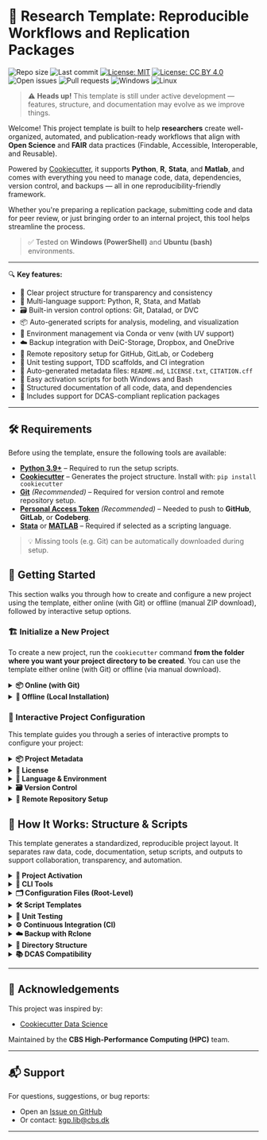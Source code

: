 



# 🧪 Research Template: Reproducible Workflows and Replication Packages

![Repo size](https://img.shields.io/github/repo-size/CBS-HPC/research-template)
![Last commit](https://img.shields.io/github/last-commit/CBS-HPC/research-template)
[![License: MIT](https://img.shields.io/badge/license-MIT-blue.svg)](https://opensource.org/licenses/MIT)
[![License: CC BY 4.0](https://img.shields.io/badge/license-CC--BY%204.0-lightgrey.svg)](https://creativecommons.org/licenses/by/4.0/)
![Open issues](https://img.shields.io/github/issues/CBS-HPC/research-template)
![Pull requests](https://img.shields.io/github/issues-pr/CBS-HPC/research-template)
![Windows](https://img.shields.io/badge/tested%20on-Windows-blue?logo=windows&logoColor=white)
![Linux](https://img.shields.io/badge/tested%20on-Bash%20(Ubuntu)-blue?logo=linux&logoColor=white)


> ⚠️ **Heads up!** This template is still under active development — features, structure, and documentation may evolve as we improve things.

Welcome! This project template is built to help **researchers** create well-organized, automated, and publication-ready workflows that align with **Open Science** and **FAIR** data practices (Findable, Accessible, Interoperable, and Reusable).

Powered by [Cookiecutter](https://cookiecutter.readthedocs.io/en/latest/), it supports **Python**, **R**, **Stata**, and **Matlab**, and comes with everything you need to manage code, data, dependencies, version control, and backups — all in one reproducibility-friendly framework.

Whether you're preparing a replication package, submitting code and data for peer review, or just bringing order to an internal project, this tool helps streamline the process.

> ✅ Tested on **Windows (PowerShell)** and **Ubuntu (bash)** environments.

---

🔍 **Key features:**

- 📁 Clear project structure for transparency and consistency  
- 🧬 Multi-language support: Python, R, Stata, and Matlab  
- 🗃️ Built-in version control options: Git, Datalad, or DVC  
- 📦 Auto-generated scripts for analysis, modeling, and visualization  
- 🔐 Environment management via Conda or venv (with UV support)  
- ☁️ Backup integration with DeiC-Storage, Dropbox, and OneDrive  
- 🚀 Remote repository setup for GitHub, GitLab, or Codeberg  
- 🧪 Unit testing support, TDD scaffolds, and CI integration  
- 🧾 Auto-generated metadata files: `README.md`, `LICENSE.txt`, `CITATION.cff`  
- 🧰 Easy activation scripts for both Windows and Bash  
- 📑 Structured documentation of all code, data, and dependencies  
- 📄 Includes support for DCAS-compliant replication packages

---
## 🛠️ Requirements

Before using the template, ensure the following tools are available:

- [**Python 3.9+**](https://www.python.org/downloads/) – Required to run the setup scripts.  
- [**Cookiecutter**](https://cookiecutter.readthedocs.io/en/latest/) – Generates the project structure. Install with: `pip install cookiecutter`  
- [**Git**](https://git-scm.com/downloads) *(Recommended)* – Required for version control and remote repository setup.  
- [**Personal Access Token**](#-personal-access-tokens-and-permissions) *(Recommended)* – Needed to push to **GitHub**, **GitLab**, or **Codeberg**.  
- [**Stata**](https://www.stata.com/) or [**MATLAB**](https://www.mathworks.com/products/matlab.html) – Required if selected as a scripting language.

> 💡 Missing tools (e.g. Git) can be automatically downloaded during setup.

## 🚀 Getting Started

This section walks you through how to create and configure a new project using the template, either online (with Git) or offline (manual ZIP download), followed by interactive setup options.

### 🏗️ Initialize a New Project

To create a new project, run the `cookiecutter` command **from the folder where you want your project directory to be created**. You can use the template either online (with Git) or offline (via manual download).

<details>
<summary><strong>📦 Online (with Git)</strong></summary><br>

Use this option if Git is installed and you want to fetch the template directly from GitHub:

```bash
cookiecutter gh:CBS-HPC/research-template
```

</details>

<details>
<summary><strong>📁 Offline (Local Installation)</strong></summary><br>

If Git is **not installed**, you can still use the template by downloading it manually:

1. Go to [https://github.com/CBS-HPC/research-template](https://github.com/CBS-HPC/research-template)  
2. Click the green **“Code”** button, then choose **“Download ZIP”**  
3. Extract the ZIP file to a folder of your choice  
4. Run Cookiecutter locally:

```bash
cookiecutter path/to/research-template
```

> ⚠️ Do **not** use `git clone` if Git is not installed. Manual download is required in this case.

</details>

### 🧩 Interactive Project Configuration

This template guides you through a series of interactive prompts to configure your project:

<details>
<summary><strong>📦 Project Metadata</strong></summary><br>

Provide essential project metadata to support clear documentation, proper attribution, and machine-readable citations.

These details help define your project's identity and improve visibility in collaborative and academic contexts.

```
├── project_name              → Human-readable name
├── repo_name                 → Folder and repository name
├── description               → Short summary of the project
├── author_name               → Your full name
├── email                     → Your email
├── orcid                     → Your ORCID researcher ID
├── version                   → Initial version number (e.g., 0.0.1)
```

This information is used to auto-generate:

- `README.md` – populated with title, description, and author info  
- `CITATION.cff` – for machine-readable academic citation

</details>


<details>
<summary><strong>🔑 License</strong></summary><br>

Clear licensing is essential for open and reproducible research. It defines how others can use, share, and build on your work—whether it's code, data, or documentation.

```
├── code_license              → [MIT | BSD-3-Clause | Apache-2.0 | None]
├── documentation_license     → [CC-BY-4.0 | CC0-1.0 | None]
├── data_license              → [CC-BY-4.0 | CC0-1.0 | None]
```

This information is used to auto-generate:

- `LICENSE.txt` – includes license sections for code, documentation, and data  

> ℹ️ If “None” is selected, the corresponding section will be omitted from the LICENSE file.

**Code Licenses:**

- [**MIT**](https://opensource.org/licenses/MIT) – Very permissive, short license. Allows reuse with attribution.  
- [**BSD-3-Clause**](https://opensource.org/license/bsd-3-clause/) – Permissive, but includes a non-endorsement clause.  
- [**Apache-2.0**](https://www.apache.org/licenses/LICENSE-2.0) – Like MIT, but includes explicit patent protection.  

**Documentation Licenses:**

- [**CC-BY-4.0**](https://creativecommons.org/licenses/by/4.0/) – Requires attribution, allows commercial and derivative use.  
- [**CC0-1.0**](https://creativecommons.org/publicdomain/zero/1.0/) – Places documentation in the public domain (no attribution required).

**Data Licenses:**

- [**CC-BY-4.0**](https://creativecommons.org/licenses/by/4.0/) – Allows reuse and redistribution with attribution.  
- [**CC0-1.0**](https://creativecommons.org/publicdomain/zero/1.0/) – Public domain dedication for unrestricted reuse.
</details>


<details>
<summary><strong>🧬 Language & Environment</strong></summary><br>

Define the core programming language and set up an isolated environment to ensure your analysis is reproducible across systems and collaborators.

#### ⚙️ Programming Language
Choose your primary scripting language. The template supports multi-language projects and automatically generates a modular codebase tailored to your selection.

```
├── programming_language      → [Python | R | Stata | Matlab | None]
│   └── If R/Stata/Matlab selected:
│       └── Prompt for executable path if not auto-detected
```

📝 Based on your selected language, the template will automatically generate example scripts and notebooks for each stage of the workflow — see [How it works](#-how-it-works) for details.

#### 🧪 Environment Configuration

To ensure reproducibility in computational research, it’s essential to isolate your project’s software dependencies.

Virtual environments allow you to lock in specific package versions and avoid conflicts with system-wide tools or other projects. This makes it possible for collaborators—and future you—to re-run analyses under the exact same conditions.

Set up isolated virtual environments using **Conda**, **UV (venv backend)**, or **system installation**.

```
├── Python environment
│   └── env_manager_python        → [Conda | UV]
│       ├── If Conda:             → Prompts for Python version
│       ├── If UV (venv backend): → Uses current Python kernel version
│                                 → Creates a `.venv` directory for the environment
│                                 → Initializes a UV project and generates `uv.lock` to capture dependencies
├── R environment (if R used)
│   └── env_manager_r             → [Conda | System R]
│       ├── If Conda:             → Prompts for R version
│       └── If System R:          → Searches system PATH for installed R
│                                 → Prompts for path if not found
│       → In all cases:           → Initializes an isolated R environment using `renv` in the `/R` directory
│                                 → Generates `renv.lock` to capture R package versions
├── Proprietary software (if selected)
│   └── [Stata | Matlab]
│       ├── Searches system PATH for installed application
│       └── Prompts user for executable path if not found
```

**Environment manager options:**

- [**Conda**](https://docs.conda.io/en/latest/) – A widely used environment and package manager for both Python and R. Supports precise version control, reproducibility, and cross-platform compatibility.  
- [**UV**](https://github.com/astral-sh/uv) – A fast, modern Python package manager and `venv` backend. Provides isolated environments and accelerated dependency resolution. Ideal for Python-only workflows.  
- [**renv**](https://rstudio.github.io/renv/) – An R package for creating isolated, project-local environments. Captures exact package versions in a `renv.lock` file, enabling reproducibility similar to `requirements.txt` or `environment.yml`.

Regardless of your choice, the following files are generated to document your environment:

- `environment.yml` – Conda-compatible list of dependencies  
- `requirements.txt` – pip-compatible Python package list  
- `renv.lock` – (if R is selected) snapshot of R packages using the `renv` package
- `uv.lock` – (if Venv is selected) snapshot of python packages using the `uv` package manager  

⚠️ When using **UV** or **Pre-Installed R**, the `environment.yml` file is created **without Conda's native environment tracking**. As a result, it may be **less accurate or reproducible** than environments created with Conda.

⚠️ If proprietary software (e.g., Stata, Matlab) is selected, the system will first **search your PATH**. If not found, you’ll be prompted to manually enter the executable path.  

💡 Conda will be downloaded and installed automatically if it's not already available.

</details>

<details>
<summary><strong>🗃️ Version Control</strong></summary><br>

Version control is a cornerstone of reproducible research.It enables you to track changes to your code, data, and analysis pipelines over time—ensuring transparency, accountability, and collaboration.

Choose a system to version your code (and optionally your data).

```
├── version_control           → [Git | Datalad | DVC | None]
│   ├── Git:
│   │   ├── Prompt for Git user.name and user.email
│   │   ├── Initializes Git repo in project root
│   │   └── Initializes separate Git repo in `data/`
│   ├── Datalad:
│   │   ├── Initializes Git repo (if not already)
│   │   └── Initializes a Datalad dataset in `data/` (nested Git repo)
│   └── DVC:
│       ├── Initializes Git repo (if not already)
│       ├── Runs `dvc init` to create a DVC project
│       └── Configures `data/` as a DVC-tracked directory
```

This template supports several version control systems to suit different workflows:

- [**Git**](https://git-scm.com/) – general-purpose version control for code and text files  
- [**Datalad**](https://www.datalad.org/) – for data-heavy, file-based versioning; designed to support **FAIR** principles and **Open Science** workflows  
- [**DVC**](https://dvc.org/) – for machine learning pipelines, dataset tracking, and model versioning

#### 🔧 How it works:

- **Git**: initializes the project root as a Git repository  
  - Also creates a separate Git repo in `data/` to track datasets independently  
- **Datalad**: builds on Git by creating a [Datalad dataset](https://handbook.datalad.org/en/latest/basics/101-137-datasets.html) in `data/`  
- **DVC**: runs `dvc init` and sets up `data/` as a [DVC-tracked directory](https://dvc.org/doc/start/data-management) using external storage and `.dvc` files

#### 📝 Auto-generated `.gitignore` includes:

```
├── data/                  → 00_raw, 01_interim and 02_processed data folders
├── bin/                   → local binaries (e.g., rclone)
├── env/, __pycache__/     → Python virtual environments and caches
├── .vscode/, .idea/       → IDE and editor configs
├── .DS_Store, *.swp       → OS/system-generated files
├── .ipynb_checkpoints/    → Jupyter notebook checkpoints
├── .coverage, *.log       → logs, test coverage reports
```

> 🧹 These defaults help keep your repository clean, portable, and reproducible.

> ⚙️ If **Git**, **Datalad**, or **DVC** (or their dependencies) are not detected, the template will automatically download and install them during setup.
> This ensures you can use advanced version control tools without manual pre-installation.
</details>

<details>
<summary><strong>📡 Remote Repository Setup</strong></summary><br>

Publishing your project to a remote Git hosting platform is a key step toward transparent, collaborative, and **reproducible** research.

A remote repository provides versioned backups, collaboration support, and integration with tools like CI pipelines—crucial for reproducible and FAIR research.

Automatically create and push to a Git repository on a remote hosting platform.

```
├── remote_repo               → [GitHub | GitLab | Codeberg | None]
│   └── If selected:
│       ├── Prompt for username
│       ├── Choose visibility: [private | public]
│       └── Provide personal access token (stored in `.env`)
```

Supported platforms include:

- [**GitHub**](https://github.com) – the most widely used platform for open source and academic collaboration. Supports seamless repo creation, authentication, and automation.
- [**GitLab**](https://gitlab.com) – a DevOps platform that supports both self-hosted and cloud-hosted repositories. Ideal for collaborative development with built-in CI/CD pipelines.
- [**Codeberg**](https://codeberg.org) – a privacy-focused Git hosting service powered by [Gitea](https://about.gitea.com). Community-driven and compliant with European data governance standards.

Repositories are created using the **HTTPS API**, and authenticated with [**personal access tokens**](#-personal-access-tokens-and-permissions).

> 🛡️ Your credentials and tokens are securely stored in the `.env` file and never exposed in plain text.

#### 🔐 Personal Access Tokens and Permissions

A Personal Access Token (PAT) is needed to:

- Create remote repositories
- Push CI configuration files
- Enable automated workflows (e.g. GitHub Actions, GitLab CI)

##### 🔎 Required Token Scopes by Platform

| Platform   | Purpose                              | Required Scopes           |
|------------|--------------------------------------|---------------------------|
| **GitHub** | Create repos, push code, configure CI workflows | `repo`, `workflow`       |
| **GitLab** | Create repos, push code, configure CI/CD        | `api`                    |
| **Codeberg** | Create repo (CI enabled manually)  | `repo` *(if using API)*   |


</details>

## 🧾 How It Works: Structure & Scripts

This template generates a standardized, reproducible project layout. It separates raw data, code, documentation, setup scripts, and outputs to support collaboration, transparency, and automation.


<details>
<summary><strong>🚀 Project Activation</strong></summary><br>

To configure the project's environment—including project paths, environment variables, and virtual environments—run the activation script for your operating system. These scripts read settings from the `.env` file.

#### 🪟 Windows (PowerShell)

```powershell
#Activate
./activate.ps1

#Deactivate
./deactivate.ps1
```

#### 🐧 macOS / Linux (bash)

```bash
#Activate
source activate.sh

#Deactivate
source deactivate.sh
```

</details>

<details>
<summary><strong>🔧 CLI Tools</strong></summary><br>

The `setup` Python package provides a collection of command-line utilities to support project configuration, dependency management, documentation, and reproducibility workflows.

> ℹ️ **Note**: The `setup` package is **automatically installed** during project setup.  
> You can also manually install or reinstall it using:  
> `pip install -e ./setup`

Once installed, the following CLI commands become available from the terminal:

| Command                     | Description                                                                                       |
|-----------------------------|---------------------------------------------------------------------------------------------------|
| `push-backup`                | Executes a full project backup using preconfigured rules and paths.                               |
| `set-dataset`               | Initializes or registers datasets (e.g., add metadata, sync folders).                            |
| `update-dependencies`       | Retrieves and updates Python and R dependencies listed in `setup/` and `src/`.                   |
| `run-setup` *(in progress)* | Main entry point to initialize or reconfigure the project environment.                           |
| `update-readme`             | Regenerates the `README.md` with updated metadata and file structure.                            |
| `reset-templates`           | Resets or regenerates script templates in `src/` based on project language.                      |
| `code-examples`             | Generates language-specific example code and notebooks (Python, R, etc.).                   |
| `dcas-migrate` *(in progress)* | Validates and migrates the project structure to DCAS (Data and Code Availability Standard) format. |

#### 🛠️ Usage

After activating your environment, run commands like:

```bash
run-setup
set-dataset
update-requirements
```

</details>

<details>
<summary><strong>🗂️ Configuration Files (Root-Level)</strong></summary><br>

The following configuration files are intentionally placed at the root of the repository. These are used by various tools for environment setup, dependency management, templating, and reproducibility.

| File              | Purpose                                                                                          |
|-------------------|--------------------------------------------------------------------------------------------------|
| `pyproject.toml`  | Project metadata for packaging, CLI tools, sync rules, platform logic, and documentation         |
| `.env`            | Defines environment-specific variables (e.g., paths, secrets). Typically excluded from version control. |
| `.gitignore`      | Excludes unnecessary files from Git version control                                              |
| `environment.yml` | Conda environment definition for Python/R, including packages and versions                       |
| `requirements.txt`| Pip-based Python dependencies for lightweight environments                                       |
| `renv.lock`       | Records the exact versions of R packages used in the project                                    |
| `uv.lock`         | Locked Python dependencies file for reproducible installs with `uv`                            |

#### 📄 `pyproject.toml` Sections Explained

| Section                   | Purpose                                                                                      |
|---------------------------|----------------------------------------------------------------------------------------------|
| `[project]`               | Declares the base project metadata for Python tooling (name, version, dependencies, etc.).   |
| `[tool.uv]`               | Placeholder for settings related to the uv package manager (currently unused).               |
| `[tool.cookiecutter]`     | Stores project template metadata (e.g., author, licenses, language) for reproducibility and scaffolding. |
| `[tool.rcloneignore]`     | Defines file patterns to ignore when syncing with remote tools like Rclone.                  |
| `[tool.treeignore]`       | Specifies which files and folders to exclude from directory tree visualizations.             |
| `[tool.platform_rules]`   | Maps Python packages to operating systems for conditional installations.                     |
| `[tool.file_descriptions]`| Contains descriptions of files and directories for automation, UI labels, and documentation. |

</details>

<details>
<summary><strong>🛠️ Script Templates</strong></summary><br>

This template helps you organize your scripts in a standardized way across programming languages—making it easier to rerun analyses, share with collaborators, and automate complex workflows over time.

Script generation is **language-agnostic**: based on your selected language, the template will create files with the appropriate extensions:

- `.py` (scripts) and `.ipynb` (notebooks) for Python
- `.R` (scripts) and `.Rmd` (notebooks) for R
- `.m`(scripts) and `.mlx` (notebooks) for Matlab 
- `.do` (scripts) and `.ipynb` (notebooks) for Stata


These starter scripts are placed in the `src/` directory and include:

```
├── s00_main.*                  → orchestrates the full pipeline
├── s00_workflow.*              → notebook (.ipynb, .Rmd, .mlx) orchestrating the full pipeline
├── s01_install_dependencies.*  → installs any missing packages required for the project
├── s02_utils.*                 → shared helper functions (not directly executable)
├── s03_data_collection.*       → imports or generates raw data
├── s04_preprocessing.*         → cleans and transforms data
├── s05_modeling.*              → fits models and generates outputs
├── s06_visualization.*         → creates plots and summaries
├── get_dependencies.*          → retrieves and checks required dependencies for the project environment. (Utilised)

```

Each script is structured to:

- Define a `main()` function or logical entry point (where applicable)  
- Automatically resolve project folder paths (`data/00_raw/`, `results/figures/`, etc.)  
- Remain passive unless directly called or imported  
- Support reproducible workflows by default

> 🧩 Scripts are designed to be flexible and modular: you can run them individually, chain them in `main.*`, or explore them interactively using Jupyter or RMarkdown.
</details>

<details>
<summary><strong>🧪 Unit Testing</strong></summary><br>

Unit tests play a critical role in **ensuring the reliability and reproducibility** of your research code. This template provides built-in testing support for **Python**, **R**, **MATLAB**, and **Stata** to help you catch errors early and build trust in your results.

It supports both:

- **Traditional unit testing** – write tests to validate existing code
- **Test-Driven Development (TDD)** – write tests before code to guide design

> 🧪 Test scaffolding is automatically generated for each core analysis script (e.g., `s00_main`, `s04_preprocessing`), making it easy to integrate testing from day one.

---

### 📁 File Structure & Test Execution

During setup, a dedicated `tests/` folder is created. Matching test files are generated for each language and script:

| Language | Test Framework     | Code Folder     | Test Folder         | File Format     | Run Command                                                   |
|----------|--------------------|------------------|----------------------|------------------|----------------------------------------------------------------|
| Python   | `pytest`           | `src/`           | `tests/`             | `test_*.py`      | `pytest`                                                       |
| R        | `testthat`         | `R/`             | `tests/testthat/`    | `test-*.R`       | `testthat::test_dir("tests/testthat")`<br>`Rscript -e '...'`   |
| MATLAB   | `matlab.unittest`  | `src/`           | `tests/`             | `test_*.m`       | `runtests('tests')`<br>`matlab -batch "..."`                   |
| Stata    | `.do` script-based | `stata/do/`      | `tests/`             | `test_*.do`      | `do tests/test_s00_main.do`<br>`stata -b do tests/...`         |

📄 Example (Python):

```
# Matching tests
src/s00_main.py
tests/test_s00_main.py

# Run Tests
pytest
```

💡 See the [CI section](#-continuous-integration-ci) for more on automated test execution.

---

### ✅ Best Practices

- **Test core logic and workflows** – e.g., cleaning, transformation, modeling functions  
- **Cover edge cases** – missing data, invalid inputs, unexpected file formats  
- **Write independent tests** – avoid shared state between tests  
- **Use language-specific assertions:**
  - Python: `assert`
  - R: `expect_equal()`, `expect_error()`
  - MATLAB: `verifyEqual()`, `verifyTrue()`
  - Stata: `assert`

🧩 Match test names to your scripts for clarity:  
Example: `s05_modeling.R` → `test-s05_modeling.R`

> ✅ Your tests don’t have to be exhaustive. Focus on **critical functions** and **key workflow branches**.

</details>

<details>
<summary><strong>⚙️ Continuous Integration (CI)</strong></summary><br>

Continuous Integration (CI) helps ensure your research project is **reproducible, portable, and robust** across different systems. This template includes built-in CI support for **Python**, **R**, and **MATLAB** using:

- **GitHub Actions**
- **GitLab CI/CD**
- **Codeberg CI** (Woodpecker)

✅ Even without writing **unit tests**, the default CI configuration will still verify that your project environment installs correctly across platforms (e.g., Linux, Windows, macOS).This provides early detection of broken dependencies, incompatible packages, or missing setup steps — critical for collaboration and long-term reproducibility.

#### 🔁 What the CI Pipeline Does

Each auto-generated CI pipeline:

1. Installs the appropriate language runtime (e.g., Python, R, MATLAB)
2. Installs project dependencies:
   - Python: via `requirements.txt`
   - R: via `renv::restore()` using `R/renv.lock`
3. Executes tests in the `tests/` directory (if present)
4. Outputs logs and results for debugging or documentation

#### ✅ Supported CI Platforms

| Platform     | Supported Languages     | OS Support              | Config File                |
|--------------|--------------------------|--------------------------|----------------------------|
| **GitHub**   | Python, R, MATLAB        | Linux, Windows, macOS    | `.github/workflows/ci.yml` |
| **GitLab**   | Python, R, MATLAB        | Linux only               | `.gitlab-ci.yml`           |
| **Codeberg** | Python, R *(no MATLAB)*  | Linux only               | `.woodpecker.yml`          |

> ⚠️ **Stata is not supported** on any CI platform due to licensing limitations and lack of headless automation.

#### ⚠️ MATLAB CI Caveats

MATLAB CI support is included as a **starter configuration**. It may require manual setup, including licensing and tokens.

- **GitHub Actions**: Uses [`setup-matlab`](https://github.com/matlab-actions/setup-matlab) and requires a `MATLAB_TOKEN`.
- **GitLab CI/CD**: Uses [MathWorks' CI template](https://github.com/mathworks/matlab-gitlab-ci-template) and requires a license server or `MLM_LICENSE_FILE`.

#### 📝 Codeberg CI Requires Activation

CI is **not enabled by default** on Codeberg. To enable:

- Submit a request via [Codeberg CI Activation Form](https://codeberg.org/Codeberg-e.V./requests/issues/new?template=ISSUE_TEMPLATE%2fWoodpecker-CI.yaml)
- Learn more in the [Codeberg CI documentation](https://docs.codeberg.org/ci/)

#### 🛠️ CI Control via CLI

You can toggle CI setup on or off at any time using the built-in CLI:

```bash
ci-control --on
ci-control --off
```

##### 🧷 Skip CI for a Commit

Use this Git alias to skip CI on minor commits:

```
git commit-skip "Updated documentation"
```

</details>

<details>
<summary><strong>☁️ Backup with Rclone</strong></summary><br>

Data loss can compromise months or years of research. To support **reproducible**, **secure**, and **policy-compliant** workflows, this template offers automated backup to CBS-approved storage providers using [`rclone`](https://rclone.org).

Supported backup targets include:

- [**DeIC-Storage**](https://storage.deic.dk/) – configured via **SFTP with password and MFA**  
- [**ERDA**](https://erda.dk/) – configured via **SFTP with password and MFA**  
- [**Dropbox**](https://www.dropbox.com/)  
- [**OneDrive**](https://onedrive.live.com/)  
- **Local** storage – backup to a folder on your own system  
- **Multiple** – select any combination of the above

> ☁️ `rclone` is automatically downloaded and installed if not already available on your system.  
> 🧪 Other [Rclone-supported remotes](https://rclone.org/overview/#supported-storage-systems) **should work**, but have not yet been tested with this template's workflow.
> 📁 All configured remotes and folder mappings are logged in `./bin/rclone_remote.json`.

#### 🧰 CLI Backup Commands

Once your environment is activated (see [🚀 Project Activation](#-project-activation)), you can use the `backup` CLI tool:

📌 Setup a Remote
```
backup add --remote deic-storage  # (or erda, dropbox, onedrive, local)
```
🚀 Push to Remote
```
backup push --remote deic-storage  # (or erda, dropbox, onedrive, local)
```
- This command performs the following:

  - Commits and pushes the root Git project (if version control is enabled)

  - Commits and pushes the data/ Git repository

  - Syncs the full project to the configured remote using rclone, excluding any ignored files (e.g., .rcloneignore or pyproject.toml patterns)

📥 Pull Backup from Remote
```
backup pull --remote deic-storage  # (or erda, dropbox, onedrive, local)
```
📊 View Differences Before Sync
```
backup diff --remote deic-storage  # (or erda, dropbox, onedrive, local)
```
🧹 Remove Remote
```
backup delete --remote deic-storage  # (or erda, dropbox, onedrive, local)
```
📋 List Configured Remotes and Sync Status
```
backup list
```
📦 View Supported Remote Types
```
backup types
```

</details>

<details>
<summary><strong>📁 Directory Structure</strong></summary><br>

This template uses a modular folder layout that promotes transparency, reproducibility, and clear separation of data, code, results, and documentation—making your project easy to navigate and maintain.

📝 File and folder descriptions are stored in `pyproject.toml` under `[tool.research_template.file_descriptions]`. See the [Configuration Files section](#-configuration-files-root-level) for details.

#### 🗂️ Top-Level Overview

```
├── .git/                     # Git repository metadata
├── .gitignore                # Files/folders excluded from Git tracking
├── .github/                 # GitHub Actions workflows for CI/CD
├── .venv/                   # Local Python virtual environment
├── .conda/                  # Local Conda environment (Python/R)
├── LICENSE.txt              # License for code, data, and documentation
├── CITATION.cff             # Citation metadata for scholarly reference
├── README.md                # Main README with project usage and structure
├── pyproject.toml           # Project metadata and CLI configuration
├── activate.* / deactivate.* # Environment activation scripts (.ps1/.sh)
├── environment.yml          # Conda environment definition
├── requirements.txt         # pip-compatible Python dependency list
├── renv.lock                # R package lock file created by renv
├── uv.lock                # R package lock file created by renv

```

> 🔁 `activate.*` and `deactivate.*` are either PowerShell (`.ps1`) or Bash (`.sh`) scripts, depending on your platform (Windows or macOS/Linux).

#### 📦 Project Subdirectories

```
├── bin/                     # Executables and helper tools (e.g., rclone)
├── data/
│   ├── .git/                # Git repo for tracking datasets
│   ├── .gitlog              # Git commit log specific to datasets
│   ├── 00_raw/              # Original, immutable input data
│   ├── 01_interim/          # Cleaned/transformed intermediate data
│   ├── 02_processed/        # Final, analysis-ready datasets
│   └── 03_external/         # Data from third-party sources
├── docs/                    # Documentation, reports, or rendered output
├── results/
│   └── figures/             # Visual outputs (charts, plots, etc.)
```

#### 🔧 Setup & Configuration

```
├── setup/
│   ├── setup.py             # Registers setup package
│   ├── pyproject.toml       # CLI tool registration and config
│   ├── dependencies.txt     # Setup-specific Python dependencies
│   └── utils/               # Utility scripts for setup and automation
```

#### 🧬 Source Code

```
└── src (R/stata)/
    ├── dependencies.txt            # src-level dependency list
    ├── get_dependencies.*          # Dependency installation logic
    ├── s00_main.*                  # Full workflow orchestration
    ├── s00_workflow.*              # Notebook-based pipeline
    ├── s01_install_dependencies.*  # Project package installer
    ├── s02_utils.*                 # Shared helper functions
    ├── s03_data_collection.*       # Data import/generation logic
    ├── s04_preprocessing.*         # Data cleaning and transformation
    ├── s05_modeling.*              # Statistical modeling and ML
    └── s06_visualization.*         # Plotting and summaries
```

> ✳️ Script extensions (`.py`, `.R`, `.do`, `.m`) depend on the language selected during project setup.

#### 🧪 Unit Tests

```
├── tests/
│   ├── test_get_dependencies.*           # Tests dependency resolution
│   ├── test_s00_main.*                   # Tests pipeline orchestration
│   ├── test_s01_install_dependencies.*   # Tests installation logic
│   ├── test_s02_utils.*                  # Tests utility functions
│   ├── test_s03_data_collection.*        # Tests data handling
│   ├── test_s04_preprocessing.*          # Tests data cleaning
│   ├── test_s05_modeling.*               # Tests modeling logic
│   └── test_s06_visualization.*          # Tests plotting and outputs
```

> ✳️ Script extensions (`.py`, `.R`, `.do`, `.m`) depend on the language selected during project setup.
</details>

<details>
<summary><strong>📚 DCAS Compatibility</strong></summary><br>

This template is designed to support the creation of replication packages that are fully compatible with the [Data and Code Availability Standard (DCAS)](https://datacodestandard.org/), a widely endorsed initiative to promote transparency and reproducibility in social science research.

By structuring code, data, metadata, and documentation into clear, well-separated folders—with standard naming conventions, licensing, and README scaffolds—the template helps you align with the expectations of journals that require or recommend DCAS compliance.

Key features that support DCAS alignment:

- 📂 Separation of raw, interim, and processed data
- 📜 Auto-generated licensing and citation metadata (`LICENSE.txt`, `CITATION.cff`)
- 🧪 Scripted environment setup and reproducibility utilities
- 📄 Optional DCAS template folder with journal-ready content

This format is consistent with the [AEA Data Editor’s guidance](https://aeadataeditor.github.io/aea-de-guidance/preparing-for-data-deposit.html) and the broader Social Science Data Editors' best practices.

**Examples of journals endorsing the DCAS standard:**

- [American Economic Journal: Applied Economics](https://www.aeaweb.org/journals/applied-economics)
- [Econometrica](https://www.econometricsociety.org/publications/econometrica)
- [Economic Inquiry](https://onlinelibrary.wiley.com/journal/14680299)
- [Journal of Economic Perspectives](https://www.aeaweb.org/journals/jep)

For a full list of supporting journals, visit the [DCAS website](https://datacodestandard.org/journals/).

> 📝 Journal-specific requirements may vary—always consult their latest submission guidelines to ensure full compliance.

</details>

---

## 🙏 Acknowledgements

This project was inspired by:

- [Cookiecutter Data Science](https://drivendata.github.io/cookiecutter-data-science/)

Maintained by the **CBS High-Performance Computing (HPC)** team.

---

## 📬 Support

For questions, suggestions, or bug reports:

- Open an [Issue on GitHub](https://github.com/CBS-HPC/replication_package/issues)
- Or contact: [kgp.lib@cbs.dk](mailto:kgp.lib@cbs.dk)

---
